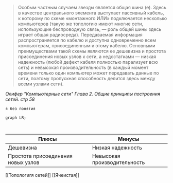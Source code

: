 > Особым частным случаем звезды является общая шина (е). Здесь в качестве центрального элемента выступает пассивный кабель, к которому по схеме «монтажного ИЛИ» подключается несколько компьютеров (такую же топологию имеют многие сети, использующие беспроводную связь, — роль общей шины здесь играет общая радиосреда). Передаваемая информация распространяется по кабелю и доступна одновременно всем компьютерам, присоединенным к этому кабелю. Основными преимуществами такой схемы являются ее дешевизна и простота присоединения новых узлов к сети, а недостатками — низкая надежность (любой дефект кабеля полностью парализует всю сеть) и невысокая производительность (в каждый момент времени только один компьютер может передавать данные по сети, поэтому пропускная способность делится здесь между всеми узлами сети).

*Олифер "Компьютерные сети" Глава 2. Общие принципы построения сетей. стр 58*

```mermaid
я без понятия
```
```mermaid
graph LR;



```
Плюсы | Минусы
-- | --
Дешевизна | Низкая надежность
Простота присоединения новых узлов | Невысокая производительность

[[Топологигя сетей]]
[[Ячеистая]]
